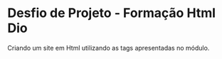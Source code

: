 # Desfio de Projeto - Formação Html Dio

Criando um site em Html utilizando as tags apresentadas no módulo.
